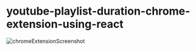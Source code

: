 ﻿# youtube-playlist-duration-chrome-extension-using-react
![chromeExtensionScreenshot](https://user-images.githubusercontent.com/74865683/148174253-43d01703-1325-44d1-9701-ee690e529a56.png)
